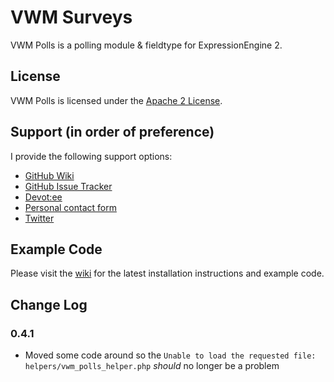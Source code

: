# VWM Surveys

VWM Polls is a polling module & fieldtype for ExpressionEngine 2.

## License

VWM Polls is licensed under the [Apache 2 License](http://www.apache.org/licenses/LICENSE-2.0.html).

## Support (in order of preference)

I provide the following support options:

* [GitHub Wiki](https://github.com/vmichnowicz/vwm_polls/wiki)
* [GitHub Issue Tracker](https://github.com/vmichnowicz/vwm_polls/issues)
* [Devot:ee](http://devot-ee.com/add-ons/vwm-polls)
* [Personal contact form](http://www.vmichnowicz.com/contact)
* [Twitter](http://twitter.com/vmichnowicz)

## Example Code

Please visit the [wiki](https://github.com/vmichnowicz/vwm_polls/wiki) for the latest installation instructions and example code.

## Change Log

### 0.4.1

* Moved some code around so the `Unable to load the requested file: helpers/vwm_polls_helper.php` *should* no longer be a problem